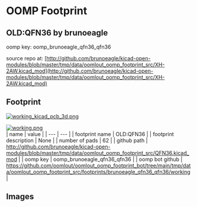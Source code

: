 # OOMP Footprint  
## OLD:QFN36  by brunoeagle  
  
oomp key: oomp_brunoeagle_qfn36_qfn36  
  
source repo at: [http://github.com/brunoeagle/kicad-open-modules/blob/master/tmp/data/oomlout_oomp_footprint_src/XH-2AW.kicad_mod](http://github.com/brunoeagle/kicad-open-modules/blob/master/tmp/data/oomlout_oomp_footprint_src/XH-2AW.kicad_mod)  
## Footprint  
  
[![working_kicad_pcb_3d.png](working_kicad_pcb_3d_600.png)](working_kicad_pcb_3d.png)  
  
[![working.png](working_600.png)](working.png)  
| name | value | 
| --- | --- | 
| footprint name | OLD:QFN36 | 
| footprint description | None | 
| number of pads | 62 | 
| github path | http://github.com/brunoeagle/kicad-open-modules/blob/master/tmp/data/oomlout_oomp_footprint_src/QFN36.kicad_mod | 
| oomp key | oomp_brunoeagle_qfn36_qfn36 | 
| oomp bot github | https://github.com/oomlout/oomlout_oomp_footprint_bot/tree/main/tmp/data/oomlout_oomp_footprint_src/footprints/brunoeagle_qfn36_qfn36/working | 
## Images  
